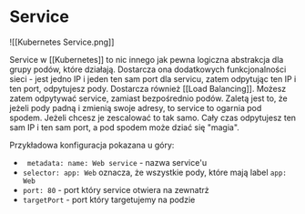 # Service

![[Kubernetes Service.png]]

Service w [[Kubernetes]] to nic innego jak pewna logiczna abstrakcja dla grupy podów, które działają. Dostarcza ona dodatkowych funkcjonalności sieci - jest jedno IP i jeden ten sam port dla servicu, zatem odpytując ten IP i ten port, odpytujesz pody. Dostarcza również [[Load Balancing]]. 
Możesz zatem odpytywać service, zamiast bezpośrednio podów. Zaletą jest to, że jeżeli pody padną i zmienią swoje adresy, to service to ogarnia pod spodem. Jeżeli chcesz je zescalować to tak samo. 
Cały czas odpytujesz ten sam IP i ten sam port, a pod spodem może dziać się "magia".

Przykładowa konfiguracja pokazana u góry:
- ` metadata: name: Web service` - nazwa service'u
- `selector: app: Web` oznacza, że wszystkie pody, które mają label `app: Web`
- `port: 80` - port który service otwiera na zewnatrż
- `targetPort` - port który targetujemy na podzie